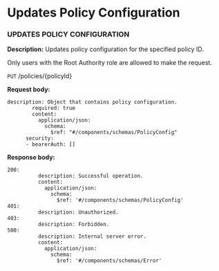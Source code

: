 # Updates Policy Configuration

### UPDATES **POLICY CONFIGURATION**

**Description:** Updates policy configuration for the specified policy ID.&#x20;

Only users with the Root Authority role are allowed to make the request.

`PUT` /policies/{policyId}

**Request body:**

```
description: Object that contains policy configuration.
        required: true
        content:
          application/json:
            schema:
              $ref: "#/components/schemas/PolicyConfig"
      security:
      - bearerAuth: []
```

**Response body:**

```
200:
          description: Successful operation.
          content:
            application/json:
              schema:
                $ref: '#/components/schemas/PolicyConfig'
401:
          description: Unauthorized.
403:
          description: Forbidden.
500:
          description: Internal server error.
          content:
            application/json:
              schema:
                $ref: '#/components/schemas/Error'
```
